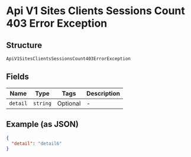 
# Api V1 Sites Clients Sessions Count 403 Error Exception

## Structure

`ApiV1SitesClientsSessionsCount403ErrorException`

## Fields

| Name | Type | Tags | Description |
|  --- | --- | --- | --- |
| `detail` | `string` | Optional | - |

## Example (as JSON)

```json
{
  "detail": "detail6"
}
```

